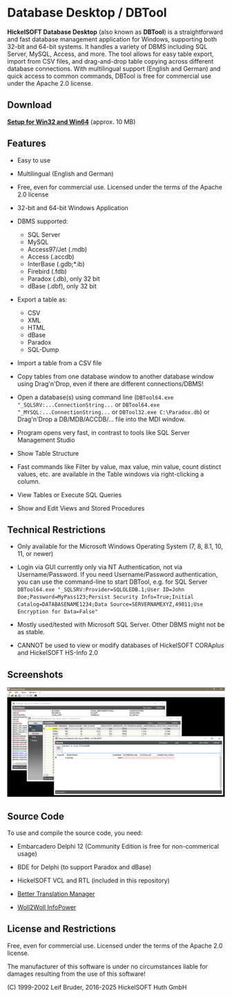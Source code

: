 # Database Desktop / DBTool

**HickelSOFT Database Desktop** (also known as **DBTool**) is a straightforward and fast database management application for Windows, supporting both 32-bit and 64-bit systems. It handles a variety of DBMS including SQL Server, MySQL, Access, and more. The tool allows for easy table export, import from CSV files, and drag-and-drop table copying across different database connections. With multilingual support (English and German) and quick access to common commands, DBTool is free for commercial use under the Apache 2.0 license.

## Download

**[Setup for Win32 and Win64](https://github.com/hickelsoft/dbtool/raw/main/Distribution/DBTool_Setup.exe)** (approx. 10 MB)

## Features

- Easy to use

- Multilingual (English and German)

- Free, even for commercial use. Licensed under the terms of the Apache 2.0 license

- 32-bit and 64-bit Windows Application

- DBMS supported:

	* SQL Server
	* MySQL
 	* Access97/Jet (.mdb)
	* Access (.accdb)
	* InterBase (.gdb;*.ib)
	* Firebird (.fdb)
	* Paradox (.db), only 32 bit
	* dBase (.dbf), only 32 bit

- Export a table as:

	* CSV
	* XML
	* HTML
	* dBase
	* Paradox
	* SQL-Dump

- Import a table from a CSV file

- Copy tables from one database window to another database window using Drag'n'Drop, even if there are different connections/DBMS!

- Open a database(s) using command line (`DBTool64.exe "_SQLSRV:...ConnectionString...` or `DBTool64.exe "_MYSQL:...ConnectionString...` or `DBTool32.exe C:\Paradox.db`) or Drag'n'Drop a DB/MDB/ACCDB/... file into the MDI window.

- Program opens very fast, in contrast to tools like SQL Server Management Studio

- Show Table Structure

- Fast commands like Filter by value, max value, min value, count distinct values, etc. are available in the Table windows via right-clicking a column.

- View Tables or Execute SQL Queries

- Show and Edit Views and Stored Procedures

## Technical Restrictions

- Only available for the Microsoft Windows Operating System (7, 8, 8.1, 10, 11, or newer)

- Login via GUI currently only via NT Authentication, not via Username/Password. If you need Username/Password authentication, you can use the command-line to start DBTool, e.g. for SQL Server `DBTool64.exe "_SQLSRV:Provider=SQLOLEDB.1;User ID=John Doe;Password=MyPass123;Persist Security Info=True;Initial Catalog=DATABASENAME1234;Data Source=SERVERNAMEXYZ,49011;Use Encryption for Data=False"`

- Mostly used/tested with Microsoft SQL Server. Other DBMS might not be as stable.

- CANNOT be used to view or modify databases of HickelSOFT CORA*plus* and HickelSOFT HS-Info 2.0

## Screenshots

![Database Desktop](https://raw.githubusercontent.com/hickelsoft/dbtool/main/DBTool/Private/DBTool%20Screenshot.png)

## Source Code

To use and compile the source code, you need:

- Embarcadero Delphi 12 (Community Edition is free for non-commerical usage)

- BDE for Delphi (to support Paradox and dBase)

- HickelSOFT VCL and RTL (included in this repository)

- [Better Translation Manager](https://github.com/andersmelander/better-translation-manager)

- [Woll2Woll InfoPower](https://www.woll2woll.com/infopower)

## License and Restrictions

Free, even for commercial use. Licensed under the terms of the Apache 2.0 license.

The manufacturer of this software is under no circumstances liable for damages resulting from the use of this software!


(C) 1999-2002 Leif Bruder, 2016-2025 HickelSOFT Huth GmbH
